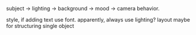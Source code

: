 subject -> lighting -> background -> mood -> camera behavior.


style, 
if adding text use font.
apparently, always use lighting?
layout maybe for structuring single object